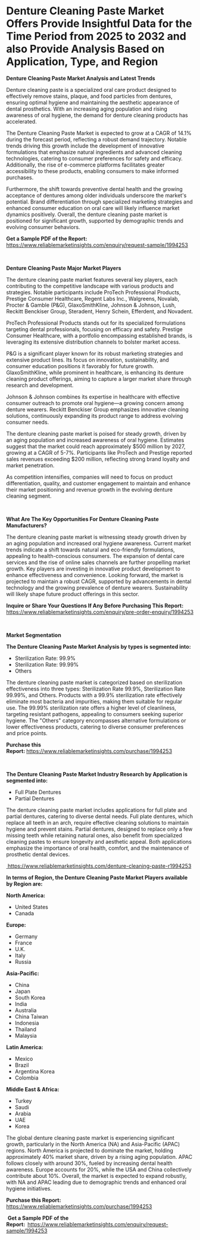 <p><h1>Denture Cleaning Paste Market Offers Provide Insightful Data for the Time Period from 2025 to 2032 and also Provide Analysis Based on Application, Type, and Region</h1></p><p><strong>Denture Cleaning Paste Market Analysis and Latest Trends</strong></p>
<p><p>Denture cleaning paste is a specialized oral care product designed to effectively remove stains, plaque, and food particles from dentures, ensuring optimal hygiene and maintaining the aesthetic appearance of dental prosthetics. With an increasing aging population and rising awareness of oral hygiene, the demand for denture cleaning products has accelerated.</p><p>The Denture Cleaning Paste Market is expected to grow at a CAGR of 14.1% during the forecast period, reflecting a robust demand trajectory. Notable trends driving this growth include the development of innovative formulations that emphasize natural ingredients and advanced cleaning technologies, catering to consumer preferences for safety and efficacy. Additionally, the rise of e-commerce platforms facilitates greater accessibility to these products, enabling consumers to make informed purchases.</p><p>Furthermore, the shift towards preventive dental health and the growing acceptance of dentures among older individuals underscore the market's potential. Brand differentiation through specialized marketing strategies and enhanced consumer education on oral care will likely influence market dynamics positively. Overall, the denture cleaning paste market is positioned for significant growth, supported by demographic trends and evolving consumer behaviors.</p></p>
<p><strong>Get a Sample PDF of the Report:&nbsp;</strong> <a href="https://www.reliablemarketinsights.com/enquiry/request-sample/1994253?utm_campaign=2757&utm_medium=2&utm_source=Github&utm_content=ia&utm_term=15042025&utm_id=denture-cleaning-paste">https://www.reliablemarketinsights.com/enquiry/request-sample/1994253</a></p>
<p>&nbsp;</p>
<p><strong>Denture Cleaning Paste Major Market Players</strong></p>
<p><p>The denture cleaning paste market features several key players, each contributing to the competitive landscape with various products and strategies. Notable participants include ProTech Professional Products, Prestige Consumer Healthcare, Regent Labs Inc., Walgreens, Novalab, Procter & Gamble (P&G), GlaxoSmithKline, Johnson & Johnson, Lush, Reckitt Benckiser Group, Steradent, Henry Schein, Efferdent, and Novadent.</p><p>ProTech Professional Products stands out for its specialized formulations targeting dental professionals, focusing on efficacy and safety. Prestige Consumer Healthcare, with a portfolio encompassing established brands, is leveraging its extensive distribution channels to bolster market access.</p><p>P&G is a significant player known for its robust marketing strategies and extensive product lines. Its focus on innovation, sustainability, and consumer education positions it favorably for future growth. GlaxoSmithKline, while prominent in healthcare, is enhancing its denture cleaning product offerings, aiming to capture a larger market share through research and development.</p><p>Johnson & Johnson combines its expertise in healthcare with effective consumer outreach to promote oral hygiene—a growing concern among denture wearers. Reckitt Benckiser Group emphasizes innovative cleaning solutions, continuously expanding its product range to address evolving consumer needs.</p><p>The denture cleaning paste market is poised for steady growth, driven by an aging population and increased awareness of oral hygiene. Estimates suggest that the market could reach approximately $500 million by 2027, growing at a CAGR of 5-7%. Participants like ProTech and Prestige reported sales revenues exceeding $200 million, reflecting strong brand loyalty and market penetration.</p><p>As competition intensifies, companies will need to focus on product differentiation, quality, and customer engagement to maintain and enhance their market positioning and revenue growth in the evolving denture cleaning segment.</p></p>
<p>&nbsp;</p>
<p><strong>What Are The Key Opportunities For Denture Cleaning Paste Manufacturers?</strong></p>
<p><p>The denture cleaning paste market is witnessing steady growth driven by an aging population and increased oral hygiene awareness. Current market trends indicate a shift towards natural and eco-friendly formulations, appealing to health-conscious consumers. The expansion of dental care services and the rise of online sales channels are further propelling market growth. Key players are investing in innovative product development to enhance effectiveness and convenience. Looking forward, the market is projected to maintain a robust CAGR, supported by advancements in dental technology and the growing prevalence of denture wearers. Sustainability will likely shape future product offerings in this sector.</p></p>
<p><strong>Inquire or Share Your Questions If Any Before Purchasing This Report:</strong> <a href="https://www.reliablemarketinsights.com/enquiry/pre-order-enquiry/1994253?utm_campaign=2757&utm_medium=2&utm_source=Github&utm_content=ia&utm_term=15042025&utm_id=denture-cleaning-paste">https://www.reliablemarketinsights.com/enquiry/pre-order-enquiry/1994253</a></p>
<p>&nbsp;</p>
<p><strong>Market Segmentation</strong></p>
<p><strong>The Denture Cleaning Paste Market Analysis by types is segmented into:</strong></p>
<p><ul><li>Sterilization Rate: 99.9%</li><li>Sterilization Rate: 99.99%</li><li>Others</li></ul></p>
<p><p>The denture cleaning paste market is categorized based on sterilization effectiveness into three types: Sterilization Rate 99.9%, Sterilization Rate 99.99%, and Others. Products with a 99.9% sterilization rate effectively eliminate most bacteria and impurities, making them suitable for regular use. The 99.99% sterilization rate offers a higher level of cleanliness, targeting resistant pathogens, appealing to consumers seeking superior hygiene. The "Others" category encompasses alternative formulations or lower effectiveness products, catering to diverse consumer preferences and price points.</p></p>
<p><strong>Purchase this Report:&nbsp;</strong><a href="https://www.reliablemarketinsights.com/purchase/1994253?utm_campaign=2757&utm_medium=2&utm_source=Github&utm_content=ia&utm_term=15042025&utm_id=denture-cleaning-paste">https://www.reliablemarketinsights.com/purchase/1994253</a></p>
<p>&nbsp;</p>
<p><strong>The Denture Cleaning Paste Market Industry Research by Application is segmented into:</strong></p>
<p><ul><li>Full Plate Dentures</li><li>Partial Dentures</li></ul></p>
<p><p>The denture cleaning paste market includes applications for full plate and partial dentures, catering to diverse dental needs. Full plate dentures, which replace all teeth in an arch, require effective cleaning solutions to maintain hygiene and prevent stains. Partial dentures, designed to replace only a few missing teeth while retaining natural ones, also benefit from specialized cleaning pastes to ensure longevity and aesthetic appeal. Both applications emphasize the importance of oral health, comfort, and the maintenance of prosthetic dental devices.</p></p>
<p><a href="https://www.reliablemarketinsights.com/denture-cleaning-paste-r1994253?utm_campaign=2757&utm_medium=2&utm_source=Github&utm_content=ia&utm_term=15042025&utm_id=denture-cleaning-paste">&nbsp;https://www.reliablemarketinsights.com/denture-cleaning-paste-r1994253</a></p>
<p><strong>In terms of Region, the Denture Cleaning Paste Market Players available by Region are:</strong></p>
<p>
    <p> <strong> North America: </strong>
        <ul>
            <li>United States</li>
            <li>Canada</li>
        </ul>
        </p> 
    <p> <strong> Europe: </strong>
        <ul>
            <li>Germany</li>
            <li>France</li>
            <li>U.K.</li>
            <li>Italy</li>
            <li>Russia</li>
        </ul>
        </p> 
    <p> <strong> Asia-Pacific: </strong>
        <ul>
            <li>China</li>
            <li>Japan</li>
            <li>South Korea</li>
            <li>India</li>
            <li>Australia</li>
            <li>China Taiwan</li>
            <li>Indonesia</li>
            <li>Thailand</li>
            <li>Malaysia</li>
        </ul>
        </p> 
    <p> <strong> Latin America: </strong>
        <ul>
            <li>Mexico</li>
            <li>Brazil</li>
            <li>Argentina Korea</li>
            <li>Colombia</li>
        </ul>
        </p> 
    <p> <strong> Middle East & Africa: </strong>
        <ul>
            <li>Turkey</li>
            <li>Saudi</li>
            <li>Arabia</li>
            <li>UAE</li>
            <li>Korea</li>
        </ul>
    </p>
    </p>
<p><p>The global denture cleaning paste market is experiencing significant growth, particularly in the North America (NA) and Asia-Pacific (APAC) regions. North America is projected to dominate the market, holding approximately 40% market share, driven by a rising aging population. APAC follows closely with around 30%, fueled by increasing dental health awareness. Europe accounts for 20%, while the USA and China collectively contribute about 10%. Overall, the market is expected to expand robustly, with NA and APAC leading due to demographic trends and enhanced oral hygiene initiatives.</p></p>
<p><strong>Purchase this Report: </strong><a href="https://www.reliablemarketinsights.com/purchase/1994253?utm_campaign=2757&utm_medium=2&utm_source=Github&utm_content=ia&utm_term=15042025&utm_id=denture-cleaning-paste">https://www.reliablemarketinsights.com/purchase/1994253</a></p>
<p>&nbsp;<strong>Get a Sample PDF of the Report:&nbsp;&nbsp;</strong><a href="https://www.reliablemarketinsights.com/enquiry/request-sample/1994253?utm_campaign=2757&utm_medium=2&utm_source=Github&utm_content=ia&utm_term=15042025&utm_id=denture-cleaning-paste">https://www.reliablemarketinsights.com/enquiry/request-sample/1994253</a></p>
<p><strong></strong></p>
<p><p></p><p></p><p></p></p>